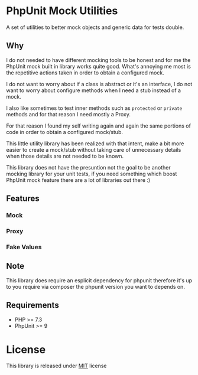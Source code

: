 # PhpUnit Mock Utilities

A set of utilities to better mock objects and generic data for tests double.

## Why

I do not needed to have different mocking tools to be honest and for me the PhpUnit mock built in library works quite good.
What's annoying me most is the repetitive actions taken in order to obtain a configured mock.

I do not want to worry about if a class is abstract or it's an interface, I do not want to worry about configure methods when I need 
a stub instead of a mock.

I also like sometimes to test inner methods such as `protected` or `private` methods and for that reason I need mostly a Proxy.

For that reason I found my self writing again and again the same portions of code in order to obtain a configured mock/stub.

This little utility library has been realized with that intent, make a bit more easier to create a mock/stub without taking care of 
unnecessary details when those details are not needed to be known.

This library does not have the presuntion not the goal to be another mocking library for your unit tests, if you need something which
boost PhpUnit mock feature there are a lot of libraries out there :)

## Features

### Mock

### Proxy

### Fake Values

## Note

This library does require an esplicit dependency for phpunit therefore it's up to you require via composer the phpunit version you want to depends on.

## Requirements

- PHP >= 7.3
- PhpUnit >= 9

# License

This library is released under [MIT](LICENSE) license
